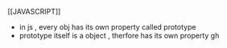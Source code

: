[[JAVASCRIPT]]

* in js , every obj has its own property called prototype
* prototype itself is a object , therfore has its own property gh